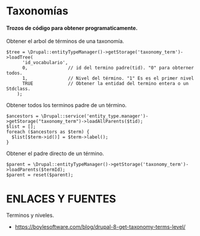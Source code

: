 Taxonomías
========

#### Trozos de código para obtener programaticamente.

Obtener el arbol de términos de una taxonomía.
```
$tree = \Drupal::entityTypeManager()->getStorage('taxonomy_term')->loadTree(
      'id_vocabulario',
      0,               // id del termino padre(tid). "0" para obterner todos.
      1,               // Nivel del término. "1" Es es el primer nivel
      TRUE             // Obtener la entidad del termino entera o un Stdclass.
    );
```

Obtener todos los terminos padre de un término.
```
$ancestors = \Drupal::service('entity_type.manager')->getStorage("taxonomy_term")->loadAllParents($tid);
$list = [];
foreach ($ancestors as $term) {
  $list[$term->id()] = $term->label();
}
```
Obtener el padre directo de un término.
```
$parent = \Drupal::entityTypeManager()->getStorage('taxonomy_term')->loadParents($termId);
$parent = reset($parent);
```


ENLACES Y FUENTES
=================
Terminos y niveles.
- https://boylesoftware.com/blog/drupal-8-get-taxonomy-terms-level/
